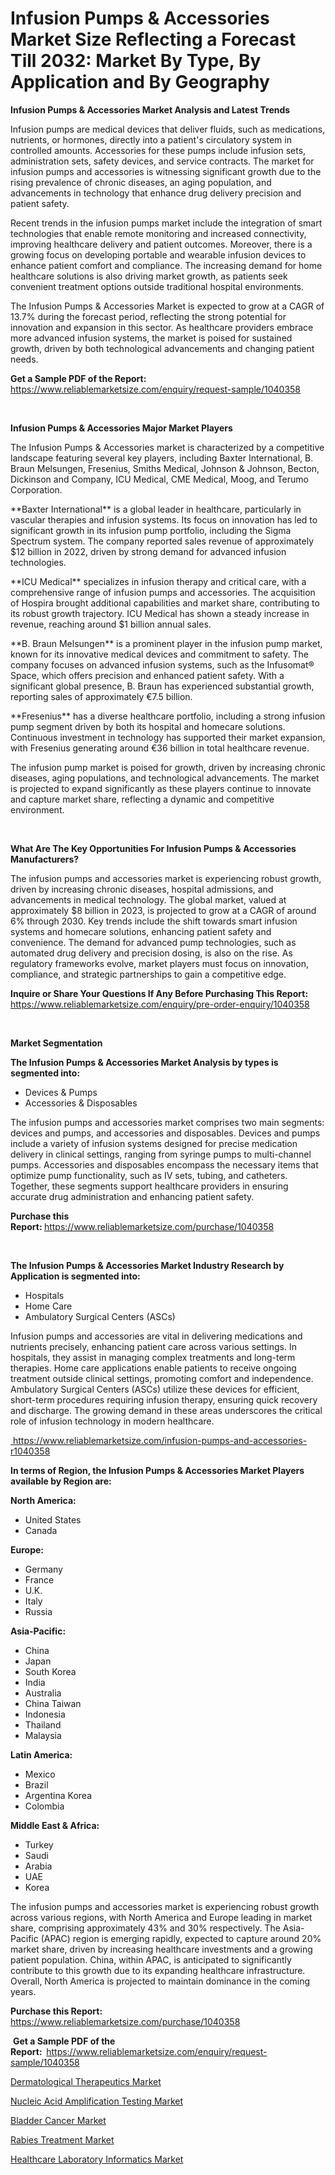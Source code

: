 <p><h1>Infusion Pumps & Accessories Market Size Reflecting a Forecast Till 2032: Market By Type, By Application and By Geography</h1></p><p><strong>Infusion Pumps & Accessories Market Analysis and Latest Trends</strong></p>
<p><p>Infusion pumps are medical devices that deliver fluids, such as medications, nutrients, or hormones, directly into a patient's circulatory system in controlled amounts. Accessories for these pumps include infusion sets, administration sets, safety devices, and service contracts. The market for infusion pumps and accessories is witnessing significant growth due to the rising prevalence of chronic diseases, an aging population, and advancements in technology that enhance drug delivery precision and patient safety.</p><p>Recent trends in the infusion pumps market include the integration of smart technologies that enable remote monitoring and increased connectivity, improving healthcare delivery and patient outcomes. Moreover, there is a growing focus on developing portable and wearable infusion devices to enhance patient comfort and compliance. The increasing demand for home healthcare solutions is also driving market growth, as patients seek convenient treatment options outside traditional hospital environments.</p><p>The Infusion Pumps & Accessories Market is expected to grow at a CAGR of 13.7% during the forecast period, reflecting the strong potential for innovation and expansion in this sector. As healthcare providers embrace more advanced infusion systems, the market is poised for sustained growth, driven by both technological advancements and changing patient needs.</p></p>
<p><strong>Get a Sample PDF of the Report:&nbsp;</strong> <a href="https://www.reliablemarketsize.com/enquiry/request-sample/1040358?utm_campaign=2034&utm_medium=2&utm_source=Github&utm_content=ia&utm_term=03032025&utm_id=infusion-pumps-accessories">https://www.reliablemarketsize.com/enquiry/request-sample/1040358</a></p>
<p>&nbsp;</p>
<p><strong>Infusion Pumps & Accessories Major Market Players</strong></p>
<p><p>The Infusion Pumps & Accessories market is characterized by a competitive landscape featuring several key players, including Baxter International, B. Braun Melsungen, Fresenius, Smiths Medical, Johnson & Johnson, Becton, Dickinson and Company, ICU Medical, CME Medical, Moog, and Terumo Corporation. </p><p>**Baxter International** is a global leader in healthcare, particularly in vascular therapies and infusion systems. Its focus on innovation has led to significant growth in its infusion pump portfolio, including the Sigma Spectrum system. The company reported sales revenue of approximately $12 billion in 2022, driven by strong demand for advanced infusion technologies.</p><p>**ICU Medical** specializes in infusion therapy and critical care, with a comprehensive range of infusion pumps and accessories. The acquisition of Hospira brought additional capabilities and market share, contributing to its robust growth trajectory. ICU Medical has shown a steady increase in revenue, reaching around $1 billion annual sales.</p><p>**B. Braun Melsungen** is a prominent player in the infusion pump market, known for its innovative medical devices and commitment to safety. The company focuses on advanced infusion systems, such as the Infusomat® Space, which offers precision and enhanced patient safety. With a significant global presence, B. Braun has experienced substantial growth, reporting sales of approximately €7.5 billion.</p><p>**Fresenius** has a diverse healthcare portfolio, including a strong infusion pump segment driven by both its hospital and homecare solutions. Continuous investment in technology has supported their market expansion, with Fresenius generating around €36 billion in total healthcare revenue.</p><p>The infusion pump market is poised for growth, driven by increasing chronic diseases, aging populations, and technological advancements. The market is projected to expand significantly as these players continue to innovate and capture market share, reflecting a dynamic and competitive environment.</p></p>
<p>&nbsp;</p>
<p><strong>What Are The Key Opportunities For Infusion Pumps & Accessories Manufacturers?</strong></p>
<p><p>The infusion pumps and accessories market is experiencing robust growth, driven by increasing chronic diseases, hospital admissions, and advancements in medical technology. The global market, valued at approximately $8 billion in 2023, is projected to grow at a CAGR of around 6% through 2030. Key trends include the shift towards smart infusion systems and homecare solutions, enhancing patient safety and convenience. The demand for advanced pump technologies, such as automated drug delivery and precision dosing, is also on the rise. As regulatory frameworks evolve, market players must focus on innovation, compliance, and strategic partnerships to gain a competitive edge.</p></p>
<p><strong>Inquire or Share Your Questions If Any Before Purchasing This Report:</strong> <a href="https://www.reliablemarketsize.com/enquiry/pre-order-enquiry/1040358?utm_campaign=2034&utm_medium=2&utm_source=Github&utm_content=ia&utm_term=03032025&utm_id=infusion-pumps-accessories">https://www.reliablemarketsize.com/enquiry/pre-order-enquiry/1040358</a></p>
<p>&nbsp;</p>
<p><strong>Market Segmentation</strong></p>
<p><strong>The Infusion Pumps & Accessories Market Analysis by types is segmented into:</strong></p>
<p><ul><li>Devices & Pumps</li><li>Accessories & Disposables</li></ul></p>
<p><p>The infusion pumps and accessories market comprises two main segments: devices and pumps, and accessories and disposables. Devices and pumps include a variety of infusion systems designed for precise medication delivery in clinical settings, ranging from syringe pumps to multi-channel pumps. Accessories and disposables encompass the necessary items that optimize pump functionality, such as IV sets, tubing, and catheters. Together, these segments support healthcare providers in ensuring accurate drug administration and enhancing patient safety.</p></p>
<p><strong>Purchase this Report:&nbsp;</strong><a href="https://www.reliablemarketsize.com/purchase/1040358?utm_campaign=2034&utm_medium=2&utm_source=Github&utm_content=ia&utm_term=03032025&utm_id=infusion-pumps-accessories">https://www.reliablemarketsize.com/purchase/1040358</a></p>
<p>&nbsp;</p>
<p><strong>The Infusion Pumps & Accessories Market Industry Research by Application is segmented into:</strong></p>
<p><ul><li>Hospitals</li><li>Home Care</li><li>Ambulatory Surgical Centers (ASCs)</li></ul></p>
<p><p>Infusion pumps and accessories are vital in delivering medications and nutrients precisely, enhancing patient care across various settings. In hospitals, they assist in managing complex treatments and long-term therapies. Home care applications enable patients to receive ongoing treatment outside clinical settings, promoting comfort and independence. Ambulatory Surgical Centers (ASCs) utilize these devices for efficient, short-term procedures requiring infusion therapy, ensuring quick recovery and discharge. The growing demand in these areas underscores the critical role of infusion technology in modern healthcare.</p></p>
<p><a href="https://www.reliablemarketsize.com/infusion-pumps-and-accessories-r1040358?utm_campaign=2034&utm_medium=2&utm_source=Github&utm_content=ia&utm_term=03032025&utm_id=infusion-pumps-accessories">&nbsp;https://www.reliablemarketsize.com/infusion-pumps-and-accessories-r1040358</a></p>
<p><strong>In terms of Region, the Infusion Pumps & Accessories Market Players available by Region are:</strong></p>
<p>
    <p> <strong> North America: </strong>
        <ul>
            <li>United States</li>
            <li>Canada</li>
        </ul>
        </p> 
    <p> <strong> Europe: </strong>
        <ul>
            <li>Germany</li>
            <li>France</li>
            <li>U.K.</li>
            <li>Italy</li>
            <li>Russia</li>
        </ul>
        </p> 
    <p> <strong> Asia-Pacific: </strong>
        <ul>
            <li>China</li>
            <li>Japan</li>
            <li>South Korea</li>
            <li>India</li>
            <li>Australia</li>
            <li>China Taiwan</li>
            <li>Indonesia</li>
            <li>Thailand</li>
            <li>Malaysia</li>
        </ul>
        </p> 
    <p> <strong> Latin America: </strong>
        <ul>
            <li>Mexico</li>
            <li>Brazil</li>
            <li>Argentina Korea</li>
            <li>Colombia</li>
        </ul>
        </p> 
    <p> <strong> Middle East & Africa: </strong>
        <ul>
            <li>Turkey</li>
            <li>Saudi</li>
            <li>Arabia</li>
            <li>UAE</li>
            <li>Korea</li>
        </ul>
    </p>
    </p>
<p><p>The infusion pumps and accessories market is experiencing robust growth across various regions, with North America and Europe leading in market share, comprising approximately 43% and 30% respectively. The Asia-Pacific (APAC) region is emerging rapidly, expected to capture around 20% market share, driven by increasing healthcare investments and a growing patient population. China, within APAC, is anticipated to significantly contribute to this growth due to its expanding healthcare infrastructure. Overall, North America is projected to maintain dominance in the coming years.</p></p>
<p><strong>Purchase this Report: </strong><a href="https://www.reliablemarketsize.com/purchase/1040358?utm_campaign=2034&utm_medium=2&utm_source=Github&utm_content=ia&utm_term=03032025&utm_id=infusion-pumps-accessories">https://www.reliablemarketsize.com/purchase/1040358</a></p>
<p>&nbsp;<strong>Get a Sample PDF of the Report:&nbsp;&nbsp;</strong><a href="https://www.reliablemarketsize.com/enquiry/request-sample/1040358?utm_campaign=2034&utm_medium=2&utm_source=Github&utm_content=ia&utm_term=03032025&utm_id=infusion-pumps-accessories">https://www.reliablemarketsize.com/enquiry/request-sample/1040358</a></p>
<p><strong></strong></p>
<p><p><a href="https://github.com/akaalahk/Market-Research-Report-List-1/blob/main/dermatological-therapeutics-market.md?utm_campaign=2034&utm_medium=2&utm_source=Github&utm_content=ia&utm_term=03032025&utm_id=infusion-pumps-accessories">Dermatological Therapeutics Market</a></p><p><a href="https://github.com/risingtrista99259/Market-Research-Report-List-1/blob/main/nucleic-acid-amplification-testing-market.md?utm_campaign=2034&utm_medium=2&utm_source=Github&utm_content=ia&utm_term=03032025&utm_id=infusion-pumps-accessories">Nucleic Acid Amplification Testing Market</a></p><p><a href="https://github.com/hartsockdonnette82/Market-Research-Report-List-1/blob/main/bladder-cancer-market.md?utm_campaign=2034&utm_medium=2&utm_source=Github&utm_content=ia&utm_term=03032025&utm_id=infusion-pumps-accessories">Bladder Cancer Market</a></p><p><a href="https://github.com/petbigbeepjn/Market-Research-Report-List-1/blob/main/rabies-treatment-market.md?utm_campaign=2034&utm_medium=2&utm_source=Github&utm_content=ia&utm_term=03032025&utm_id=infusion-pumps-accessories">Rabies Treatment Market</a></p><p><a href="https://github.com/dmitriyvo6rog/Market-Research-Report-List-1/blob/main/healthcare-laboratory-informatics-market.md?utm_campaign=2034&utm_medium=2&utm_source=Github&utm_content=ia&utm_term=03032025&utm_id=infusion-pumps-accessories">Healthcare Laboratory Informatics Market</a></p></p>